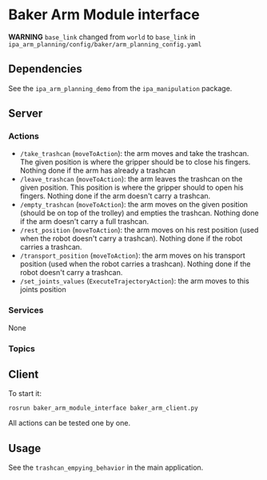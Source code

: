 # Baker Arm Module interface

**WARNING** `base_link` changed from `world` to `base_link` in `ipa_arm_planning/config/baker/arm_planning_config.yaml`

## Dependencies

See the `ipa_arm_planning_demo` from the `ipa_manipulation` package. 

## Server

### Actions

* `/take_trashcan` (`moveToAction`): the arm moves and take the trashcan. The given position is where the gripper should be to close his fingers.
Nothing done if the arm has already a trashcan
* `/leave_trashcan` (`moveToAction`): the arm leaves the trashcan on the given position. This position is where the gripper should to open his fingers. Nothing done if the arm doesn't carry a trashcan.
* `/empty_trashcan` (`moveToAction`): the arm moves on the given position (should be on top of the trolley) and empties the trashcan. Nothing done if the arm doesn't carry a full trashcan.
* `/rest_position` (`moveToAction`): the arm moves on his rest position (used when the robot doesn't carry a trashcan). Nothing done if the robot carries a trashcan.
* `/transport_position` (`moveToAction`): the arm moves on his transport position (used when the robot carries a trashcan). Nothing done if the robot doesn't carry a trashcan.
* `/set_joints_values` (`ExecuteTrajectoryAction`): the arm moves to this joints position

### Services
None

### Topics

## Client

To start it:
```
rosrun baker_arm_module_interface baker_arm_client.py
```
All actions can be tested one by one.

## Usage

See the `trashcan_empying_behavior` in the main application.
